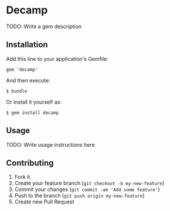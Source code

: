 # Decamp

TODO: Write a gem description

## Installation

Add this line to your application's Gemfile:

    gem 'decamp'

And then execute:

    $ bundle

Or install it yourself as:

    $ gem install decamp

## Usage

TODO: Write usage instructions here

## Contributing

1. Fork it
2. Create your feature branch (`git checkout -b my-new-feature`)
3. Commit your changes (`git commit -am 'Add some feature'`)
4. Push to the branch (`git push origin my-new-feature`)
5. Create new Pull Request

